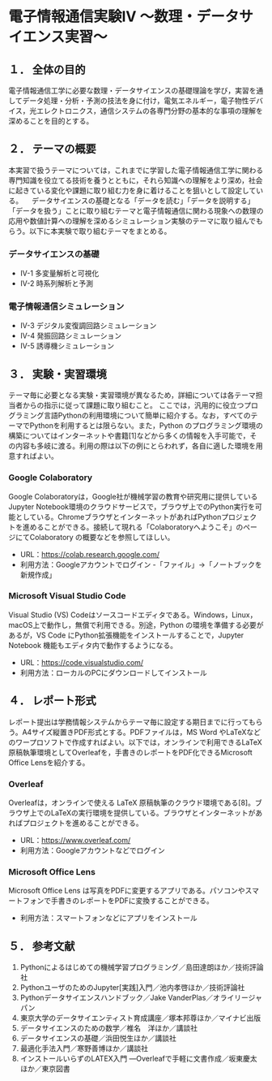 # 電子情報通信実験IV ～数理・データサイエンス実習～

## １．	全体の目的
電子情報通信工学に必要な数理・データサイエンスの基礎理論を学び，実習を通してデータ処理・分析・予測の技法を身に付け，電気エネルギー，電子物性デバイス，光エレクトロニクス，通信システムの各専門分野の基本的な事項の理解を深めることを目的とする。

## ２．	テーマの概要
本実習で扱うテーマについては，これまでに学習した電子情報通信工学に関わる専門知識を役立てる技術を養うとともに，それら知識への理解をより深め，社会に起きている変化や課題に取り組む力を身に着けることを狙いとして設定している。
　データサイエンスの基礎となる「データを読む」「データを説明する」「データを扱う」ことに取り組むテーマと電子情報通信に関わる現象への数理の応用や数値計算への理解を深めるシミュレーション実験のテーマに取り組んでもらう。以下に本実験で取り組むテーマをまとめる。

### データサイエンスの基礎
-	IV-1 多変量解析と可視化
-	IV-2 時系列解析と予測

### 電子情報通信シミュレーション
-	IV-3 デジタル変復調回路シミュレーション
-	IV-4 発振回路シミュレーション
-	IV-5 誘導機シミュレーション

## ３．	実験・実習環境
テーマ毎に必要となる実験・実習環境が異なるため，詳細については各テーマ担当者からの指示に従って課題に取り組むこと。
ここでは，汎用的に役立つプログラミング言語Pythonの利用環境について簡単に紹介する。なお，すべてのテーマでPythonを利用するとは限らない。また，Python のプログラミング環境の構築についてはインターネットや書籍[1]などから多くの情報を入手可能で，その内容も多岐に渡る。利用の際は以下の例にとらわれず，各自に適した環境を用意すればよい。


### Google Colaboratory
Google Colaboratoryは，Google社が機械学習の教育や研究用に提供しているJupyter Notebook環境のクラウドサービスで，ブラウザ上でのPython実行を可能としている。ChromeブラウザとインターネットがあればPythonプロジェクトを進めることができる。接続して現れる「Colaboratoryへようこそ」のページにてColaboratory の概要などを参照してほしい。

- URL：https://colab.research.google.com/
- 利用方法：Googleアカウントでログイン
  -「ファイル」→「ノートブックを新規作成」

### Microsoft Visual Studio Code
Visual Studio (VS) Codeはソースコードエディタである。Windows，Linux，macOS上で動作し，無償で利用できる。別途，Python の環境を準備する必要があるが，VS Code にPython拡張機能をインストールすることで，Jupyter Notebook 機能もエディタ内で動作するようになる。

- URL：https://code.visualstudio.com/
- 利用方法：ローカルのPCにダウンロードしてインストール
　　
## ４．	レポート形式
レポート提出は学務情報システムからテーマ毎に設定する期日までに行ってもらう。A4サイズ縦置きPDF形式とする。PDFファイルは，MS Word やLaTeXなどのワープロソフトで作成すればよい。以下では，オンラインで利用できるLaTeX原稿執筆環境としてOverleafを，手書きのレポートをPDF化できるMicrosoft Office Lensを紹介する。

### Overleaf
Overleafは，オンラインで使える LaTeX 原稿執筆のクラウド環境である[8]。ブラウザ上でのLaTeXの実行環境を提供している。ブラウザとインターネットがあればプロジェクトを進めることができる。

- URL：https://www.overleaf.com/
- 利用方法：Googleアカウントなどでログイン

### Microsoft Office Lens
Microsoft Office Lens は写真をPDFに変更するアプリである。パソコンやスマートフォンで手書きのレポートをPDFに変換することができる。

- 利用方法：スマートフォンなどにアプリをインストール

## ５．	参考文献

1.	Pythonによるはじめての機械学習プログラミング／島田達朗ほか／技術評論社
1.	PythonユーザのためのJupyter[実践]入門／池内孝啓ほか／技術評論社
1.	Pythonデータサイエンスハンドブック／Jake VanderPlas／オライリージャパン
1.	東京大学のデータサイエンティスト育成講座／塚本邦尊ほか／マイナビ出版
1.	データサイエンスのための数学／椎名　洋ほか／講談社
1.	データサイエンスの基礎／浜田悦生ほか／講談社
1.  最適化手法入門／寒野善博ほか／講談社
1.	インストールいらずのLATEX入門 ―Overleafで手軽に文書作成／坂東慶太ほか／東京図書
